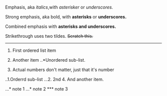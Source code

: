 Emphasis, aka *italics*,with *asterisker* or *underscores.*

Strong emphasis, aka bold, with **asterisks** or **underscores.**

Combined emphasis with **asterisks and underscores.**

Strikethrough uses two tildes. ~~Scratch this.~~

---
1. First ordered list item
2. Another item
  ..*Unordered sub-list.
 
3. Actual numbers don't matter, just that it's number

  ..1.Orderrd sub-list
  ...2. 2nd
4. And another item.

  ...* note 1
  ...* note 2
  *** note 3
  
